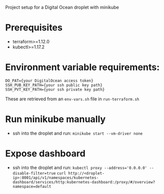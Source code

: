 Project setup for a Digital Ocean droplet with minikube
# Prerequisites
* terraform>=1.12.0
* kubectl>=1.17.2

# Environment variable requirements:
```
DO_PAT={your DigitalOcean access token}
SSH_PUB_KEY_PATH={your ssh public key path}
SSH_PVT_KEY_PATH={your ssh private key path}
```
These are retrieved from an `env-vars.sh` file in `run-terraform.sh`

# Run minikube manually
* ssh into the droplet and run:
`minikube start --vm-driver none`

# Expose dashboard
* ssh into the droplet and run:
`kubectl proxy --address='0.0.0.0' --disable-filter=true`
`curl http://<droplet-ip>:8001/api/v1/namespaces/kubernetes-dashboard/services/http:kubernetes-dashboard:/proxy/#/overview?namespace=default`
